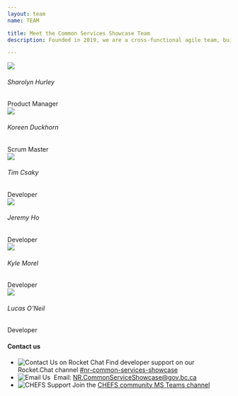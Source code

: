 ```yaml
---
layout: team
name: TEAM

title: Meet the Common Services Showcase Team
description: Founded in 2019, we are a cross-functional agile team, building on the work done by former and external contributors. Our team focuses on inspiring innovation for our customers with convenient and reliable Common Services.​<br /><br />We aim to help other development teams incorporate common services into their applications or take advantage of our hosted services. Using common services saves time, money and reduces software duplication.

---
```

<div class="text-center mb-5">
    <div>
        <div class="person">
            <div class="person-crop">
                <img src="{{ site.baseurl }}/assets/images/team/sha.png" class="rounded" />
            </div>
            <h6>Sharolyn Hurley</h6>
            <span>Product Manager</span>
        </div>
        <div class="person">
            <div class="person-crop">
                <img src="{{ site.baseurl }}/assets/images/team/kor.png" class="rounded" />
            </div>
            <h6>Koreen Duckhorn</h6>
            <span>Scrum Master</span>
        </div>
        <div class="person">
            <div class="person-crop">
                <img src="{{ site.baseurl }}/assets/images/team/tim.png" class="rounded" />
            </div>
            <h6>Tim Csaky</h6>
            <span>Developer</span>
        </div>
    </div>
    <div>
        <div class="person">
            <div class="person-crop">
                <img src="{{ site.baseurl }}/assets/images/team/jer.png" class="rounded" />
            </div>
            <h6>Jeremy Ho</h6>
            <span>Developer</span>
        </div>
        <div class="person">
            <div class="person-crop">
                <img src="{{ site.baseurl }}/assets/images/team/kyl.png" class="rounded" />
            </div>
            <h6>Kyle Morel</h6>
            <span>Developer</span>
        </div>
        <div class="person">
            <div class="person-crop">
                <img src="{{ site.baseurl }}/assets/images/team/luc.png" class="rounded" />
            </div>
            <h6>Lucas O'Neil</h6>
            <span>Developer</span>
        </div>
    </div>
</div>

<h4>Contact us</h4>

<ul>
    <li>
        <img src="{{ site.baseurl }}/assets/images/rocketchat-brands.svg" alt="Contact Us on Rocket Chat" />
        <span>
            Find developer support on our Rocket.Chat channel <a href="https://chat.developer.gov.bc.ca/channel/nr-common-services-showcase" target="_blank">#nr-common-services-showcase</a>
        </span>
    </li>
    <li>
        <img src="{{ site.baseurl }}/assets/images/email.svg" alt="Email Us" />
        <span>
            &nbsp;Email: <a href="mailto:nr.commonserviceshowcase@gov.bc.ca">NR.CommonServiceShowcase@gov.bc.ca</a>
        </span>
    </li>
    <li>
        <img src="{{ site.baseurl }}/assets/images/ms-teams.svg" alt="CHEFS Support" />
        <span>
            Join the <a href="https://teams.microsoft.com/l/channel/19%3a34b9d4b4deb54eebaa9be8bc1ccf02f7%40thread.tacv2/CHEFS?groupId=bef8086f-20c7-43a4-bd07-29ce764e818c&tenantId=6fdb5200-3d0d-4a8a-b036-d3685e359adc" target="_blank">CHEFS community MS Teams channel</a>
        </span>
    </li>
</ul>
